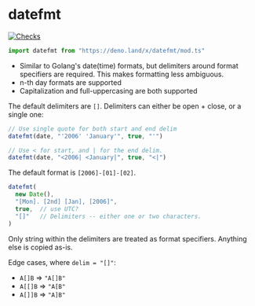 # datefmt

[![Checks](https://github.com/hedyhli/deno-datefmt/actions/workflows/deno.yml/badge.svg)](https://github.com/hedyhli/deno-datefmt/actions/workflows/deno.yml)

```js
import datefmt from "https://deno.land/x/datefmt/mod.ts"
```

- Similar to Golang's date(time) formats, but delimiters around format
  specifiers are required. This makes formatting less ambiguous.
- n-th day formats are supported
- Capitalization and full-uppercasing are both supported

The default delimiters are `[]`. Delimiters can either be open + close, or a
single one:

```js
// Use single quote for both start and end delim
datefmt(date, "'2006' 'January'", true, "'")

// Use < for start, and | for the end delim.
datefmt(date, "<2006| <January|", true, "<|")
```

The default format is `[2006]-[01]-[02]`.

```js
datefmt(
  new Date(),
  "[Mon]. [2nd] [Jan], [2006]",
  true,  // use UTC?
  "[]"   // Delimiters -- either one or two characters.
)
```

Only string within the delimiters are treated as format specifiers. Anything
else is copied as-is.

Edge cases, where `delim = "[]"`:
- `A[]B` => `"A[]B"`
- `A[[]B` => `"A[B"`
- `A[]]B` => `"A]B"`

